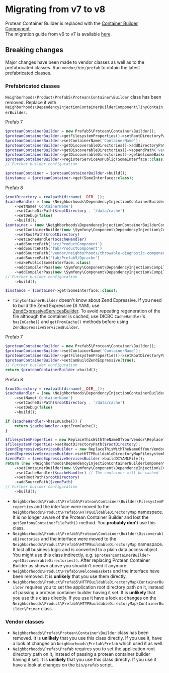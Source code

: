 # Migrating from v7 to v8

Protean Container Builder is replaced with the [Container Builder Component](https://github.com/neighborhoods/DependencyInjectionContainerBuilderComponent).  
The migration guide from v6 to v7 is available [here](https://github.com/neighborhoods/Prefab/blob/7.x/docs/MigrationGuide.md).

## Breaking changes

Major changes have been made to vendor classes as well as to the prefabricated classes. Run `vendor/bin/prefab` to obtain the latest prefabricated classes.

### Prefabricated classes

`Neighborhoods\Product\Prefab5\Protean\Container\Builder` class has been removed. Replace it with `Neighborhoods\DependencyInjectionContainerBuilderComponent\TinyContainerBuilder`.

Prefab 7

``` php
$proteanContainerBuilder = new Prefab5\Protean\Container\Builder();
$proteanContainerBuilder->getFilesystemProperties()->setRootDirectoryPath(realpath(dirname(__DIR__)));
$proteanContainerBuilder->setContainerName('ContainerName');
$proteanContainerBuilder->getDiscoverableDirectories()->addDirectoryPathFilter('ProductComponent');
$proteanContainerBuilder->getDiscoverableDirectories()->appendPath('vendor/neighborhoods/throwable-diagnostic-component/src');
$proteanContainerBuilder->getDiscoverableDirectories()->getWelcomeBaskets()->addWelcomeBasket('Opcache');
$proteanContainerBuilder->registerServiceAsPublic(SomeInterface::class);
// Further builder configuration

$proteanContainer = $proteanContainerBuilder->build();
$instance = $proteanContainer->get(SomeInterface::class);
```

Prefab 8

``` php
$rootDirectory = realpath(dirname(__DIR__));
$cacheHandler = (new \Neighborhoods\DependencyInjectionContainerBuilderComponent\SymfonyConfigCacheHandler\Builder())
    ->setName('ContainerName')
    ->setCacheDirPath($rootDirectory . '/data/cache')
    ->setDebug(false)
    ->build();
$container = (new \Neighborhoods\DependencyInjectionContainerBuilderComponent\TinyContainerBuilder())
    ->setContainerBuilder(new \Symfony\Component\DependencyInjection\ContainerBuilder())
    ->setRootPath($rootDirectory)
    ->setCacheHandler($cacheHandler)
    ->addSourcePath('src/ProductComponent')
    ->addSourcePath('fab/ProductComponent')
    ->addSourcePath('vendor/neighborhoods/throwable-diagnostic-component/src')
    ->addSourcePath('fab/Prefab5/Opcache')
    ->makePublic(SomeInterface::class)
    ->addCompilerPass(new \Symfony\Component\DependencyInjection\Compiler\AnalyzeServiceReferencesPass())
    ->addCompilerPass(new \Symfony\Component\DependencyInjection\Compiler\InlineServiceDefinitionsPass())
// Further builder configuration
    ->build();

$instance = $container->get(SomeInterface::class);
```

* `TinyContainerBuilder` doesn't know about Zend Expressive. If you need to build the Zend Expressive DI YAML use [ZendExpressiveServicesBuilder](https://github.com/neighborhoods/Prefab/blob/8.x/http/fab/Prefab5/HTTPBuildableDirectoryMap/ZendExpressiveServicesBuilder.php). To avoid repeating regeneration of the file although the container is cached, use DICBC `CacheHandler`'s `hasInCache()` and `getFromCache()` methods before using `ZendExpressiveServicesBuilder`.

Prefab 7

``` php
$proteanContainerBuilder = new Prefab5\Protean\Container\Builder();
$proteanContainerBuilder->setContainerName('ContainerName');
$proteanContainerBuilder->getFilesystemProperties()->setRootDirectoryPath(realpath(dirname(__DIR__)));
$proteanContainerBuilder->setCanBuildZendExpressive(true);
// Further builder configuration
return $proteanContainerBuilder->build();
```

Prefab 8

``` php
$rootDirectory = realpath(dirname(__DIR__));
$cacheHandler = (new \Neighborhoods\DependencyInjectionContainerBuilderComponent\SymfonyConfigCacheHandler\Builder())
    ->setName('ContainerName')
    ->setCacheDirPath($rootDirectory . '/data/cache')
    ->setDebug(false)
    ->build();

if ($cacheHandler->hasInCache()) {
    return $cacheHandler->getFromCache();
}

$filesystemProperties = new ReplaceThisWithTheNameOfYourVendor\ReplaceThisWithTheNameOfYourProduct\Prefab5\HTTPBuildableDirectoryMap\FilesystemProperties();
$filesystemProperties->setRootDirectoryPath($rootDirectory);
$zendExpressiveServicesBuilder = new ReplaceThisWithTheNameOfYourVendor\ReplaceThisWithTheNameOfYourProduct\Prefab5\HTTPBuildableDirectoryMap\ZendExpressiveServicesBuilder();
$zendExpressiveServicesBuilder->setHTTPBuildableDirectoryMapFilesystemProperties($filesystemProperties);
$zendPath = $zendExpressiveServicesBuilder->buildDIYAMLFile();
return (new \Neighborhoods\DependencyInjectionContainerBuilderComponent\TinyContainerBuilder())
    ->setContainerBuilder(new \Symfony\Component\DependencyInjection\ContainerBuilder())
    ->setCacheHandler($cacheHandler) // The container will be cached
    ->setRootPath($rootDirectory)
    ->addSourcePath($zendPath)
// Further builder configuration
    ->build();
```
 * `Neighborhoods\Product\Prefab5\Protean\Container\Builder\FilesystemProperties` and the interface were moved to the `Neighborhoods\Product\Prefab5\HTTPBuildableDirectoryMap` namespace. It is no longer aware of the Protean Container Builder and lost the `getSymfonyContainerFilePath()` method. You **probably don't** use this class.
 * `Neighborhoods\Product\Prefab5\Protean\Container\Builder\DiscoverableDirectories` and the interface were moved to the `Neighborhoods\Product\Prefab5\HTTPBuildableDirectoryMap` namespace. It lost all business logic and is converted to a plain data access object. You might use this class indirectly, e.g. `$proteanContainerBuilder->getDiscoverableDirectories()`. After replacing Protean Container Builder as shown above you shouldn't need it anymore.
 * `Neighborhoods\Product\Prefab5\WelcomeBaskets` and the interface have been removed. It is **unlikely** that you use them directly.
* `Neighborhoods\Product\Prefab5\HTTPBuildableDirectoryMap\ContainerBuilder` requires you to set the application root directory path on it, instead of passing a protean container builder having it set. It is **unlikely** that you use this class directly. If you use it have a look at changes on the `Neighborhoods\Product\Prefab5\HTTPBuildableDirectoryMap\ContainerBuilder\Primer` class.

### Vendor classes

 * `Neighborhoods\Prefab\Protean\Container\Builder` class has been removed. It is **unlikely** that you use this class directly. If you use it, have a look at changes on `Neighborhoods\Prefab\Prefab` which used it as well.
 * `Neighborhoods\Prefab\Prefab` requires you to set the application root directory path on it, instead of passing a protean container builder having it set. It is **unlikely** that you use this class directly. If you use it have a look at changes on the `bin/prefab` script.
